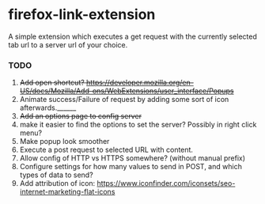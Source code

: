 # firefox-link-extension

A simple extension which executes a get request with the currently selected
tab url to a server url of your choice.

### TODO
1. ~~Add open shortcut? https://developer.mozilla.org/en-US/docs/Mozilla/Add-ons/WebExtensions/user_interface/Popups~~
2. Animate success/Failure of request by adding some sort of icon afterwards.______
3. ~~Add an options page to config server~~
4. make it easier to find the options to set the server? Possibly in right click menu?
5. Make popup look smoother
6. Execute a post request to selected URL with content.
7. Allow config of HTTP vs HTTPS somewhere? (without manual prefix)
8. Configure settings for how many values to send in POST, and which types of data to send?
9. Add attribution of icon: https://www.iconfinder.com/iconsets/seo-internet-marketing-flat-icons